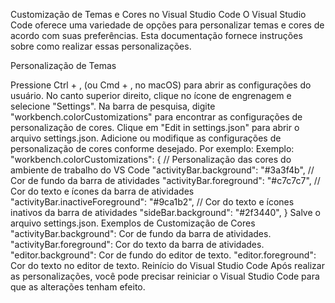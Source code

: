 Customização de Temas e Cores no Visual Studio Code
O Visual Studio Code oferece uma variedade de opções para personalizar temas e cores de acordo com suas preferências. 
Esta documentação fornece instruções sobre como realizar essas personalizações.

Personalização de Temas

Pressione Ctrl + , (ou Cmd + , no macOS) para abrir as configurações do usuário.
No canto superior direito, clique no ícone de engrenagem e selecione "Settings".
Na barra de pesquisa, digite "workbench.colorCustomizations" para encontrar as configurações de personalização de cores.
Clique em "Edit in settings.json" para abrir o arquivo settings.json.
Adicione ou modifique as configurações de personalização de cores conforme desejado. Por exemplo:
Exemplo:
"workbench.colorCustomizations": {
        // Personalização das cores do ambiente de trabalho do VS Code
        "activityBar.background": "#3a3f4b",
        // Cor de fundo da barra de atividades
        "activityBar.foreground": "#c7c7c7",
        // Cor do texto e ícones da barra de atividades
        "activityBar.inactiveForeground": "#9ca1b2",
        // Cor do texto e ícones inativos da barra de atividades
        "sideBar.background": "#2f3440",
}
Salve o arquivo settings.json.
Exemplos de Customização de Cores
"activityBar.background": Cor de fundo da barra de atividades.
"activityBar.foreground": Cor do texto da barra de atividades.
"editor.background": Cor de fundo do editor de texto.
"editor.foreground": Cor do texto no editor de texto.
Reinício do Visual Studio Code
Após realizar as personalizações, você pode precisar reiniciar o Visual Studio Code para que as alterações tenham efeito.
